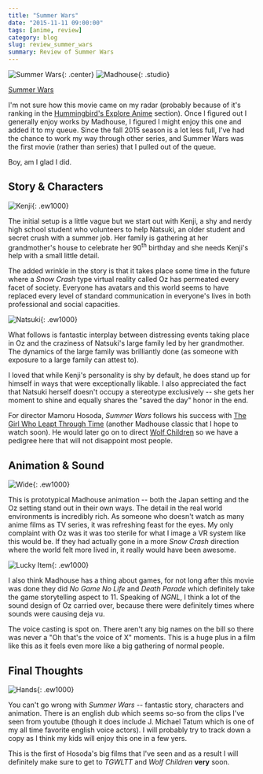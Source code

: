 ```yaml
---
title: "Summer Wars"
date: "2015-11-11 09:00:00"
tags: [anime, review]
category: blog
slug: review_summer_wars
summary: Review of Summer Wars
---
```


![Summer Wars]({filename}/images/2015/summer_wars/pv.jpg){: .center} ![Madhouse]({filename}/images/anime/studios/madhouse.png){: .studio}

[Summer Wars](https://hummingbird.me/anime/summer-wars)

I'm not sure how this movie came on my radar (probably because of it's ranking in the [Hummingbird's Explore Anime](https://hummingbird.me/anime/filter/all) section). Once I figured out I generally enjoy works by Madhouse, I figured I might enjoy this one and added it to my queue. Since the fall 2015 season is a lot less full, I've had the chance to work my way through other series, and Summer Wars was the first movie (rather than series) that I pulled out of the queue.

Boy, am I glad I did.

## Story & Characters

![Kenji]({filename}/images/2015/summer_wars/kenji.jpg){: .ew1000}

The initial setup is a little vague but we start out with Kenji, a shy and nerdy high school student who volunteers to help Natsuki, an older student and secret crush with a summer job. Her family is gathering at her grandmother's house to celebrate her 90<sup>th</sup> birthday and she needs Kenji's help with a small little detail.

The added wrinkle in the story is that it takes place some time in the future where a _Snow Crash_ type virtual reality called Oz has permeated every facet of society. Everyone has avatars and this world seems to have replaced every level of standard communication in everyone's lives in both professional and social capacities.

![Natsuki]({filename}/images/2015/summer_wars/natsuki.jpg){: .ew1000}

What follows is fantastic interplay between distressing events taking place in Oz and the craziness of Natsuki's large family led by her grandmother. The dynamics of the large family was brilliantly done (as someone with exposure to a large family can attest to).

I loved that while Kenji's personality is shy by default, he does stand up for himself in ways that were exceptionally likable. I also appreciated the fact that Natsuki herself doesn't occupy a stereotype exclusively -- she gets her moment to shine and equally shares the "saved the day" honor in the end.

For director Mamoru Hosoda, _Summer Wars_ follows his success with [The Girl Who Leapt Through Time](https://hummingbird.me/anime/the-girl-who-leapt-through-time) (another Madhouse classic that I hope to watch soon). He would later go on to direct [Wolf Children](https://hummingbird.me/anime/wolf-children) so we have a pedigree here that will not disappoint most people.

## Animation & Sound

![Wide]({filename}/images/2015/summer_wars/wide.jpg){: .ew1000}

This is prototypical Madhouse animation -- both the Japan setting and the Oz setting stand out in their own ways. The detail in the real world environments is incredibly rich. As someone who doesn't watch as many anime films as TV series, it was refreshing feast for the eyes. My only complaint with Oz was it was too sterile for what I image a VR system like this would be. If they had actually gone in a more _Snow Crash_ direction where the world felt more lived in, it really would have been awesome.

![Lucky Item]({filename}/images/2015/summer_wars/lucky_item.jpg){: .ew1000}

I also think Madhouse has a thing about games, for not long after this movie was done they did _No Game No Life_ and _Death Parade_ which definitely take the game storytelling aspect to 11. Speaking of _NGNL_, I think a lot of the sound design of Oz carried over, because there were definitely times where sounds were causing deja vu.

The voice casting is spot on. There aren't any big names on the bill so there was never a "Oh that's the voice of X" moments. This is a huge plus in a film like this as it feels even more like a big gathering of normal people.

## Final Thoughts

![Hands]({filename}/images/2015/summer_wars/hands.jpg){: .ew1000}

You can't go wrong with _Summer Wars_ -- fantastic story, characters and animation. There is an english dub which seems so-so from the clips I've seen from youtube (though it does include J. Michael Tatum which is one of my all time favorite english voice actors). I will probably try to track down a copy as I think my kids will enjoy this one in a few yers.

This is the first of Hosoda's big films that I've seen and as a result I will definitely make sure to get to _TGWLTT_ and _Wolf Children_ **very** soon.
